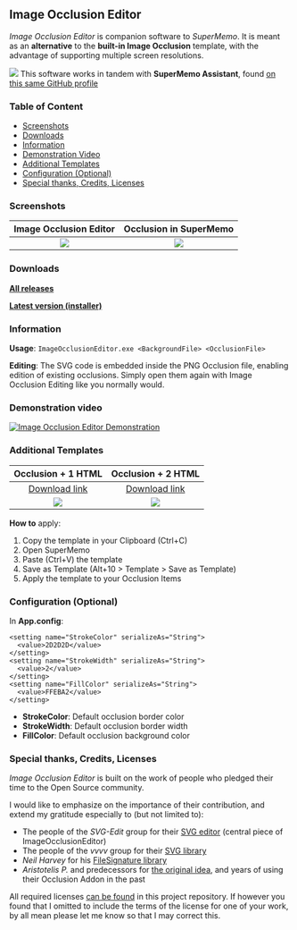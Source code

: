 ## Image Occlusion Editor

*Image Occlusion Editor* is companion software to *SuperMemo*. It is meant as an **alternative** to the **built-in Image Occlusion** template, with the advantage of supporting multiple screen resolutions.

![](https://github.com/supermemo/ImageOcclusionEditor/raw/master/Resources/warning_24.png) This software works in tandem with **SuperMemo Assistant**, found [on this same GitHub profile](https://github.com/supermemo/SuperMemoAssistant)

### Table of Content
- [Screenshots](#screenshots)
- [Downloads](#downloads)
- [Information](#information)
- [Demonstration Video](#demonstration-video)
- [Additional Templates](#additional-templates)
- [Configuration (Optional)](#configuration-optional)
- [Special thanks, Credits, Licenses](#special-thanks-credits-licenses)

### Screenshots

Image Occlusion Editor     |  Occlusion in SuperMemo
:-------------------------:|:-------------------------:
![](https://raw.githubusercontent.com/SuperMemo/ImageOcclusionEditor/master/Resources/ImageOcclusionEditor-v1.0.png)  |  ![](https://github.com/supermemo/ImageOcclusionEditor/raw/master/Resources/ElementWindow.png)

### Downloads

[**All releases**](https://github.com/supermemo/ImageOcclusionEditor/releases)

[**Latest version (installer)**](https://github.com/supermemo/ImageOcclusionEditor/releases/download/1.0/ImageOcclusionEditor_v1.0_Setup.msi)

### Information

**Usage**: `ImageOcclusionEditor.exe <BackgroundFile> <OcclusionFile>`

**Editing**: The SVG code is embedded inside the PNG Occlusion file, enabling edition of existing occlusions. Simply open them again with Image Occlusion Editing like you normally would.


### Demonstration video
[![Image Occlusion Editor Demonstration](https://img.youtube.com/vi/BJ1ZAYSGJ4M/0.jpg)](https://youtu.be/BJ1ZAYSGJ4M)


### Additional Templates

Occlusion + 1 HTML         |  Occlusion + 2 HTML
:-------------------------:|:-------------------------:
[Download link](https://github.com/supermemo/ImageOcclusionEditor/raw/master/Resources/Template_IIOT.txt)  |  [Download link](https://github.com/supermemo/ImageOcclusionEditor/raw/master/Resources/Template_IIOTT.txt)
![](https://github.com/supermemo/ImageOcclusionEditor/raw/master/Resources/Template_IIOT.png)  |  ![](https://github.com/supermemo/ImageOcclusionEditor/raw/master/Resources/Template_IIOTT.png)

**How to** apply:
1. Copy the template in your Clipboard (Ctrl+C)
2. Open SuperMemo
3. Paste (Ctrl+V) the template
4. Save as Template (Alt+10 > Template > Save as Template)
5. Apply the template to your Occlusion Items

### Configuration (Optional)

In **App.config**:
```
<setting name="StrokeColor" serializeAs="String">
  <value>2D2D2D</value>
</setting>
<setting name="StrokeWidth" serializeAs="String">
  <value>2</value>
</setting>
<setting name="FillColor" serializeAs="String">
  <value>FFEBA2</value>
</setting>
```

* **StrokeColor**: Default occlusion border color
* **StrokeWidth**: Default occlusion border width
* **FillColor**: Default occlusion background color

### Special thanks, Credits, Licenses

*Image Occlusion Editor* is built on the work of people who pledged their time to the Open Source community.

I would like to emphasize on the importance of their contribution, and extend my gratitude especially to (but not limited to):
* The people of the *SVG-Edit* group for their [SVG editor](https://github.com/SVG-Edit/svgedit) (central piece of ImageOcclusionEditor)
* The people of the *vvvv* group for their [SVG library](https://github.com/vvvv/SVG)
* *Neil Harvey* for his [FileSignature library](https://github.com/neilharvey/FileSignatures)
* *Aristotelis P.* and predecessors for [the original idea](https://github.com/glutanimate/image-occlusion-enhanced), and years of using their Occlusion Addon in the past

All required licenses [can be found](Resources/Licenses) in this project repository.
If however you found that I omitted to include the terms of the license for one of your work, by all mean please let me know so that I may correct this.
